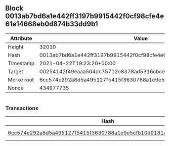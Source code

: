 ## Block 0013ab7bd6a1e442ff3197b9915442f0cf98cfe4e61e14668eb0d874b33dd9b1

Attribute | Value
--- | ---
Height | 32010
Hash | 0013ab7bd6a1e442ff3197b9915442f0cf98cfe4e61e14668eb0d874b33dd9b1
Timestamp | 2021-04-22T19:23:20+00:00
Target | 00254142f49eaaa504dc75712e8378ad5316cbcead634704b3734b6271167cc4
Merke root | 6cc574e292a8d5a495127f5415f3630788a1e9e5cfb10d9131a7a205c6187eb2
Nonce | 434977735

```

```

### Transactions

Hash | Amount
--- | ---
[6cc574e292a8d5a495127f5415f3630788a1e9e5cfb10d9131a7a205c6187eb2](6cc574e292a8d5a495127f5415f3630788a1e9e5cfb10d9131a7a205c6187eb2.md) | 10.00000000 SKEPTI 
